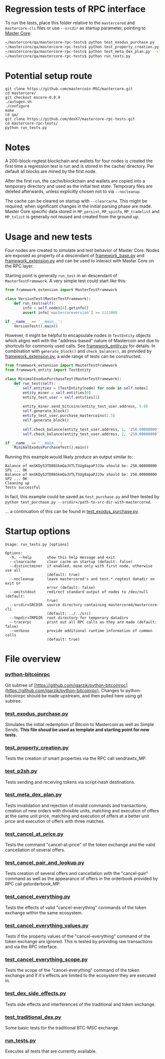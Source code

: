 Regression tests of RPC interface
=================================

To run the tests, place this folder relative to the `mastercored` and `mastercore-cli` files 
or use `--srcdir` as startup parameter, pointing to [Master Core](https://github.com/mastercoin-MSC/mastercore):

```bash
~/mastercore/qa/mastercore-rpc-tests$ python test_exodus_purchase.py
~/mastercore/qa/mastercore-rpc-tests$ python test_property_creation.py --tracerpc
~/mastercore/qa/mastercore-rpc-tests$ python test_meta_dex_plan.py --clearcache
~/mastercore/qa/mastercore-rpc-tests$ python run_tests.py
```

Potential setup route
=====================

```
git clone https://github.com/mastercoin-MSC/mastercore.git
cd mastercore/
git checkout mscore-0.0.9
./autogen.sh
./configure
make
cd qa/
git clone https://github.com/dexX7/mastercore-rpc-tests.git
cd mastercore-rpc-tests/
python run_tests.py
```

Notes
=====

A 200-block-regtest blockchain and wallets for four nodes
is created the first time a regression test is run and
is stored in the cache/ directory. Per default all blocks 
are mined by the first node.

After the first run, the cache/blockchain and wallets are
copied into a temporary directory and used as the initial
test state. Temporary files are deleted afterwards, unless
explicitly chosen not to via `--nocleanup`.

The cache can be cleared on startup with `--clearcache`.
This might be required, when significant changes in the initial
parsing phase are made. Master Core specific data stored in 
`MP_persist`, `MP_spinfo`, `MP_tradelist` and `MP_txlist` is
generally not reused and created from the ground up.

Usage and new tests
===================

Four nodes are created to simulate and test behavior of Master
Core. Nodes are exposed as property of a descendant of 
[framework_base.py](framework_base.py) and [framework_extension.py](framework_extension.py)
and can be used to interact with Master Core on the RPC layer.

Starting point is generally `run_test` in an descendant of 
`MasterTestFramework`. A very simple test could start like this:

```python
from framework_extension import MasterTestFramework

class VersionTest(MasterTestFramework):
    def run_test(self):
        info = self.nodes[0].getinfo()
        assert info['mastercoreversion'] >= 1111008

if __name__ == '__main__':
    VersionTest().main()
```

However, it might be helpful to encapsulate nodes in `TestEntity`
objects which aligns well with the "address-based" nature of 
Mastercoin and due to shortcuts for commonly used calls. See 
[framework_entity.py](framework_entity.py) for details. In
combination with `generate_block()` and `check_balance()`, as provided
by [framework_extension.py](framework_extension.py), a wide range of
tests can be constructed.

```python
from framework_extension import MasterTestFramework
from framework_entity import TestEntity

class MinimalExodusPurchaseTest(MasterTestFramework):
    def run_test(self):
        self.entities = [TestEntity(node) for node in self.nodes]
        entity_miner = self.entities[0]
        entity_test_user = self.entities[1]
        
        entity_miner.send_bitcoins(entity_test_user.address, 5.0)
        self.generate_block()
        entity_test_user.purchase_mastercoins(2.5)
        self.generate_block()
        
        self.check_balance(entity_test_user.address, 1, '250.00000000')
        self.check_balance(entity_test_user.address, 2, '250.00000000')

if __name__ == '__main__':
    MinimalExodusPurchaseTest().main()   
```

Running this example would likely produce an output similar to:
```
Balance of mnSKDy53TD88SkmQaJVTLTSUg8apaPJJ3w should be: 250.00000000 SP1 ... OK
Balance of mnSKDy53TD88SkmQaJVTLTSUg8apaPJJ3w should be: 250.00000000 SP2 ... OK
Cleaning up
Tests successful
```

In fact, this example could be saved as `test_purchase.py` and then tested 
by `python test_purchase.py --srcdir=/path-to-src-dir-with-mastercored`.

... a continuation of this can be found in [test_exodus_purchase.py](test_exodus_purchase.py).

Startup options
===============

```
Usage: run_tests.py [options]

Options:
  -h, --help       show this help message and exit
  --clearcache     clear cache on startup (default: false)
  --distinctminer  if enabled, mine only with first node, otherwise use all
                   (default: true)
  --nocleanup      leave mastercored's and test.* regtest datadir on exit or
                   error (default: false)
  --omitstdout     redirect standard output of nodes to /dev/null (default:
                   true)
  --srcdir=SRCDIR  source directory containing mastercored/mastercore-cli
                   (default: ../../src)
  --tmpdir=TMPDIR  root directory for temporary datadirs
  --tracerpc       print out all RPC calls as they are made (default: false)
  --verbose        provide additional runtime information of common calls
                   (default: true)
```

File overview
=============

### [python-bitcoinrpc](https://github.com/jgarzik/python-bitcoinrpc)
Git subtree of [https://github.com/jgarzik/python-bitcoinrpc](https://github.com/jgarzik/python-bitcoinrpc).
Changes to python-bitcoinrpc should be made upstream, and then
pulled here using git subtree.

### [test_exodus_purchase.py](test_exodus_purchase.py)
Simulates the initial redemption of Bitcoin to Mastercoin
as well as Simple Sends.
**This file shoud be used as template and starting point 
for new tests.**

### [test_property_creation.py](test_property_creation.py)
Tests the creation of smart properties via the RPC call sendrawtx_MP.

### [test_p2sh.py](test_p2sh.py)
Tests sending and receiving tokens via script-hash destinations.

### [test_meta_dex_plan.py](test_meta_dex_plan.py)
Tests invalidation and rejection of invalid commands and transactions, creation of new orders with divisible 
units, matching and execution of offers at the same unit price, matching and execution of offers at a better 
unit price and execution of offers with three matches.

### [test_cancel_at_price.py](test_cancel_at_price.py)
Tests the command "cancel-at-price" of the token exchange and the valid cancellation of several offers.

### [test_cancel_pair_and_lookup.py](test_cancel_pair_and_lookup.py)
Tests creation of several offers and cancellation with the "cancel-pair" command as well as the appearance of 
offers in the orderbook provided by RPC call getorderbook_MP.

### [test_cancel_everything.py](test_cancel_everything.py)
Tests the effects of valid "cancel-everything" commands of the token exchange within the same ecosystem.

### [test_cancel_everything_values.py](test_cancel_everything_values.py)
Tests if the property values of the "cancel-everything" command of the token exchange are ignored. This 
is tested by providing raw transactions and via the RPC interface.

### [test_cancel_everything_scope.py](test_cancel_everything_scope.py)
Tests the scope of the "cancel-everything" command of the token exchange and if it's effects are limited to 
the ecosystem they are executed in.

### [test_dex_side_effects.py](test_dex_side_effects.py)
Tests side effects and interferences of the traditional and token exchange.

### [test_traditional_dex.py](test_traditional_dex.py)
Some basic tests for the traditional BTC-MSC exchange.

### [run_tests.py](run_tests.py)
Executes all tests that are currently available.
